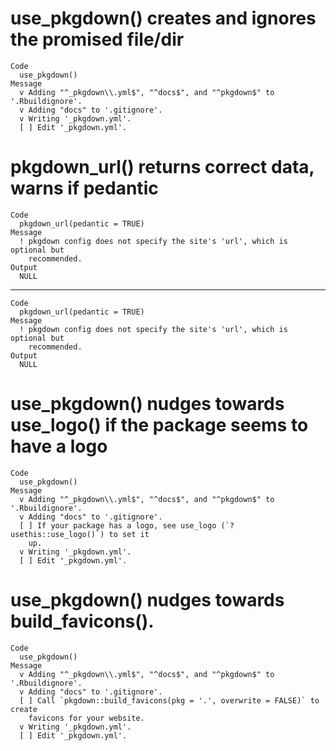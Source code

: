 # use_pkgdown() creates and ignores the promised file/dir

    Code
      use_pkgdown()
    Message
      v Adding "^_pkgdown\\.yml$", "^docs$", and "^pkgdown$" to '.Rbuildignore'.
      v Adding "docs" to '.gitignore'.
      v Writing '_pkgdown.yml'.
      [ ] Edit '_pkgdown.yml'.

# pkgdown_url() returns correct data, warns if pedantic

    Code
      pkgdown_url(pedantic = TRUE)
    Message
      ! pkgdown config does not specify the site's 'url', which is optional but
        recommended.
    Output
      NULL

---

    Code
      pkgdown_url(pedantic = TRUE)
    Message
      ! pkgdown config does not specify the site's 'url', which is optional but
        recommended.
    Output
      NULL

# use_pkgdown() nudges towards use_logo() if the package seems to have a logo

    Code
      use_pkgdown()
    Message
      v Adding "^_pkgdown\\.yml$", "^docs$", and "^pkgdown$" to '.Rbuildignore'.
      v Adding "docs" to '.gitignore'.
      [ ] If your package has a logo, see use_logo (`?usethis::use_logo()`) to set it
        up.
      v Writing '_pkgdown.yml'.
      [ ] Edit '_pkgdown.yml'.

# use_pkgdown() nudges towards build_favicons().

    Code
      use_pkgdown()
    Message
      v Adding "^_pkgdown\\.yml$", "^docs$", and "^pkgdown$" to '.Rbuildignore'.
      v Adding "docs" to '.gitignore'.
      [ ] Call `pkgdown::build_favicons(pkg = '.', overwrite = FALSE)` to create
        favicons for your website.
      v Writing '_pkgdown.yml'.
      [ ] Edit '_pkgdown.yml'.

